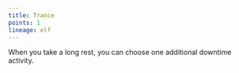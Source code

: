 ```yaml
---
title: Trance
points: 1
lineage: elf
---
```

When you take a long rest, you can choose one additional downtime activity.
